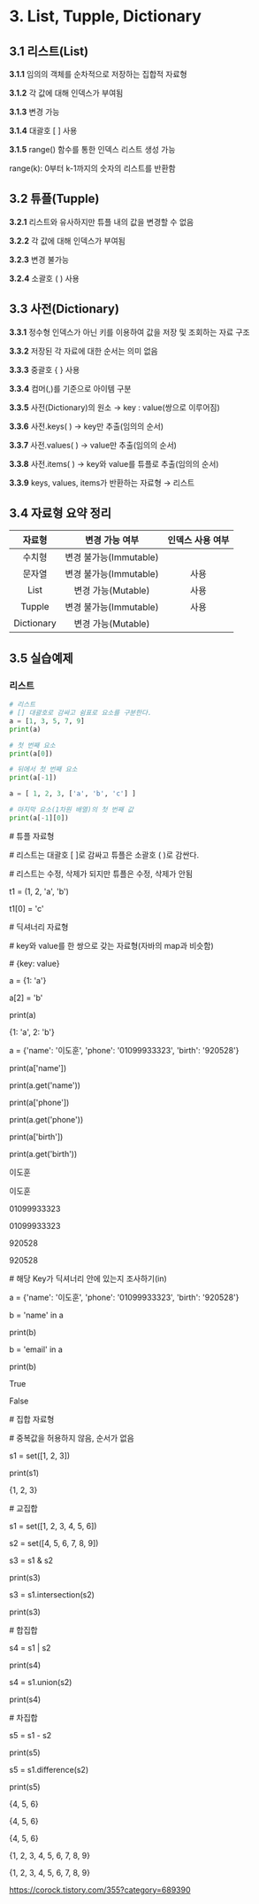 # 3. List, Tupple, Dictionary



## 3.1 리스트(List)

**3.1.1** 임의의 객체를 순차적으로 저장하는 집합적 자료형

**3.1.2** 각 값에 대해 인덱스가 부여됨

**3.1.3** 변경 가능

**3.1.4** 대괄호 [ ] 사용

**3.1.5** range() 함수를 통한 인덱스 리스트 생성 가능

range(k): 0부터 k-1까지의 숫자의 리스트를 반환함



## 3.2 튜플(Tupple)

**3.2.1** 리스트와 유사하지만 튜플 내의 값을 변경할 수 없음

**3.2.2** 각 값에 대해 인덱스가 부여됨

**3.2.3** 변경 불가능

**3.2.4** 소괄호 ( ) 사용



## 3.3 사전(Dictionary)

**3.3.1** 정수형 인덱스가 아닌 키를 이용하여 값을 저장 및 조회하는 자료 구조

**3.3.2** 저장된 각 자료에 대한 순서는 의미 없음

**3.3.3** 중괄호 { } 사용

**3.3.4** 컴머(,)를 기준으로 아이템 구분

**3.3.5** 사전(Dictionary)의 원소 → key : value(쌍으로 이루어짐)

**3.3.6** 사전.keys( ) → key만 추출(임의의 순서)

**3.3.7** 사전.values( ) → value만 추출(임의의 순서)

**3.3.8** 사전.items( ) → key와 value를 튜플로 추출(임의의 순서)

**3.3.9** keys, values, items가 반환하는 자료형 → 리스트



## 3.4 자료형 요약 정리

|   자료형   |     변경 가능 여부     | 인덱스 사용 여부 |
| :--------: | :--------------------: | :--------------: |
|   수치형   | 변경 불가능(Immutable) |                  |
|   문자열   | 변경 불가능(Immutable) |       사용       |
|    List    |   변경 가능(Mutable)   |       사용       |
|   Tupple   | 변경 불가능(Immutable) |       사용       |
| Dictionary |   변경 가능(Mutable)   |                  |



## 3.5 실습예제

### 리스트

```python
# 리스트
# [] 대괄호로 감싸고 쉼표로 요소를 구분한다.
a = [1, 3, 5, 7, 9]
print(a)

# 첫 번째 요소
print(a[0])

# 뒤에서 첫 번째 요소
print(a[-1])

a = [ 1, 2, 3, ['a', 'b', 'c'] ]

# 마지막 요소(1차원 배열)의 첫 번째 값
print(a[-1][0])
```





\# 튜플 자료형

\# 리스트는 대괄호 [ ]로 감싸고 튜플은 소괄호 ( )로 감싼다.

\# 리스트는 수정, 삭제가 되지만 튜플은 수정, 삭제가 안됨



t1 = (1, 2, 'a', 'b')

t1[0] = 'c'



\# 딕셔너리 자료형

\# key와 value를 한 쌍으로 갖는 자료형(자바의 map과 비슷함)



\# {key: value}

a = {1: 'a'}

a[2] = 'b'

print(a)

{1: 'a', 2: 'b'}



a = {'name': '이도훈', 'phone': '01099933323', 'birth': '920528'}

print(a['name'])

print(a.get('name'))

print(a['phone'])

print(a.get('phone'))

print(a['birth'])

print(a.get('birth'))

이도훈

이도훈

01099933323

01099933323

920528

920528



\# 해당 Key가 딕셔너리 안에 있는지 조사하기(in)

a = {'name': '이도훈', 'phone': '01099933323', 'birth': '920528'}

b = 'name' in a

print(b)

b = 'email' in a

print(b)

True

False



\# 집합 자료형

\# 중복값을 허용하지 않음, 순서가 없음

s1 = set([1, 2, 3])

print(s1)

{1, 2, 3}



\# 교집합

s1 = set([1, 2, 3, 4, 5, 6])

s2 = set([4, 5, 6, 7, 8, 9])

s3 = s1 & s2

print(s3)

s3 = s1.intersection(s2)

print(s3)



\# 합집합

s4 = s1 | s2

print(s4)

s4 = s1.union(s2)

print(s4)



\# 차집합

s5 = s1 - s2

print(s5)

s5 = s1.difference(s2)

print(s5)

{4, 5, 6}

{4, 5, 6}

{4, 5, 6}

{1, 2, 3, 4, 5, 6, 7, 8, 9}

{1, 2, 3, 4, 5, 6, 7, 8, 9}



https://corock.tistory.com/355?category=689390
